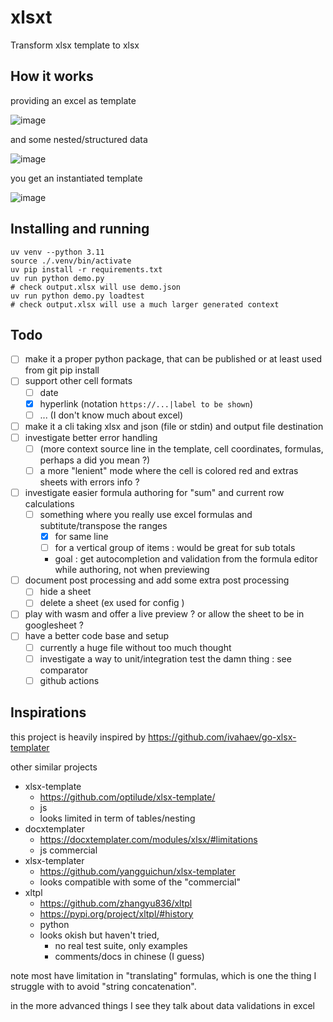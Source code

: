 # xlsxt

Transform xlsx template to xlsx

## How it works

providing an excel as template

![image](https://github.com/user-attachments/assets/158ceda7-e569-44ca-8369-1c9268d1bf22)

and some nested/structured data

![image](https://github.com/user-attachments/assets/5d7932f6-f7e3-48ef-b13a-8d2876794708)

you get an instantiated template

![image](https://github.com/user-attachments/assets/3f1217b1-5e19-4551-a56a-3c31ea1cef5d)


## Installing and running

```
uv venv --python 3.11
source ./.venv/bin/activate
uv pip install -r requirements.txt
uv run python demo.py
# check output.xlsx will use demo.json
uv run python demo.py loadtest
# check output.xlsx will use a much larger generated context
```

## Todo

- [ ] make it a proper python package, that can be published or at least used from git pip install
- [ ] support other cell formats
   - [ ] date
   - [x] hyperlink (notation `https://...|label to be shown`)
   - [ ] ... (I don't know much about excel)
- [ ] make it a cli taking xlsx and json (file or stdin) and output file destination
- [ ] investigate better error handling
   - [ ] (more context source line in the template, cell coordinates, formulas, perhaps a did you mean ?)
   - [ ] a more "lenient" mode where the cell is colored red and extras sheets with errors info ?
- [ ] investigate easier formula authoring for "sum" and current row calculations
   - [ ] something where you really use excel formulas and subtitute/transpose the ranges
        - [x] for same line
        - [ ] for a vertical group of items : would be great for sub totals
        - goal : get autocompletion and validation from the formula editor while authoring, not when previewing
- [ ] document post processing and add some extra post processing
   - [ ] hide a sheet
   - [ ] delete a sheet (ex used for config )
- [ ] play with wasm and offer a live preview ? or allow the sheet to be in googlesheet ?
- [ ] have a better code base and setup
  - [ ] currently a huge file without too much thought
  - [ ] investigate a way to unit/integration test the damn thing : see comparator
  - [ ] github actions
      
## Inspirations

this project is heavily inspired by https://github.com/ivahaev/go-xlsx-templater

other similar projects 
  - xlsx-template
    - https://github.com/optilude/xlsx-template/
    - js 
    - looks limited in term of tables/nesting
  - docxtemplater
    - https://docxtemplater.com/modules/xlsx/#limitations 
    - js commercial
  - xlsx-templater
    - https://github.com/yangguichun/xlsx-templater
    - looks compatible with some of the "commercial" 
  - xltpl
    - https://github.com/zhangyu836/xltpl
    - https://pypi.org/project/xltpl/#history
    - python 
    - looks okish but haven't tried, 
      - no real test suite, only examples
      - comments/docs in chinese (I guess)

note most have limitation in "translating" formulas, which is one the thing I struggle with to avoid "string concatenation".

in the more advanced things I see they talk about data validations in excel